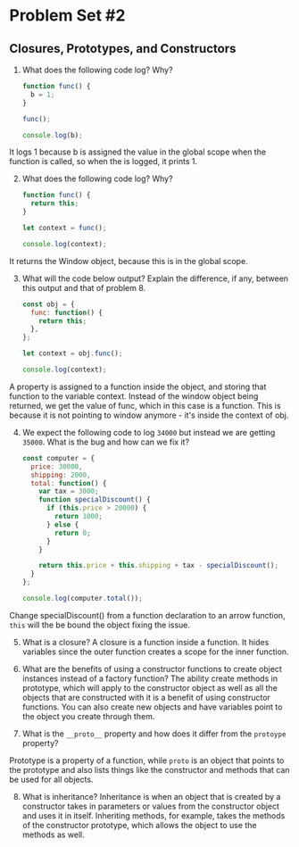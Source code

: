 # Problem Set #2
## Closures, Prototypes, and Constructors

1. What does the following code log? Why?
      ```javascript
      function func() {
        b = 1;
      }

      func();

      console.log(b);
      ```
It logs 1 because b is assigned the value in the global scope when the function is called, 
so when the is logged, it prints 1.

2. What does the following code log? Why?
      ```javascript
      function func() {
        return this;
      }

      let context = func();

      console.log(context);
      ```
It returns the Window object, because this is in the global scope.

3. What will the code below output? Explain the difference, if any, between this output and that of problem 8.
      ```javascript
      const obj = {
        func: function() {
          return this;
        },
      };

      let context = obj.func();

      console.log(context);
      ```
A property  is assigned to a function inside the object, and storing that function to the variable context. Instead of the window object being returned,
we get the value of func, which in this case is  a function. 
This is  because it is not pointing to window anymore - it's inside the context of obj.

4. We expect the following code to log `34000` but instead we are getting `35000`. What is the bug and how can we fix it?
      ```javascript
      const computer = {
        price: 30000,
        shipping: 2000,
        total: function() {
          var tax = 3000;
          function specialDiscount() {
            if (this.price > 20000) {
              return 1000;
            } else {
              return 0;
            }
          }

          return this.price + this.shipping + tax - specialDiscount();
        }
      };

      console.log(computer.total());
      ```
Change specialDiscount() from a function declaration to an arrow function, 
`this` will the be bound the object fixing the issue.

5. What is a closure?
A closure is a function inside a function.
It hides variables since the outer function creates a scope for the inner function.

6. What are the benefits of using a constructor functions to create object instances instead of a factory function?
  The ability create methods in prototype, which will apply to the constructor object as well as all the objects that are constructed with it is a benefit of using constructor functions. 
  You can also create new objects and have variables point to the object you create through them.

7. What is the `__proto__` property and how does it differ from the `protoype` property?

  Prototype is a property of a function, while `proto` is an object that points to the prototype and also lists things like the constructor and methods that can be used for all objects.

8. What is inheritance?
  Inheritance is when an object that is created by a constructor takes in parameters or values from the constructor object and uses it in itself. 
  Inheriting methods, for example, takes the methods of the constructor prototype, which allows the object to use the methods as well.
